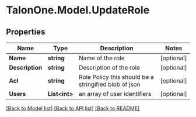 
# TalonOne.Model.UpdateRole

## Properties

Name | Type | Description | Notes
------------ | ------------- | ------------- | -------------
**Name** | **string** | Name of the role | [optional] 
**Description** | **string** | Description of the role | [optional] 
**Acl** | **string** | Role Policy this should be a stringified blob of json | [optional] 
**Users** | **List&lt;int&gt;** | an array of user identifiers | [optional] 

[[Back to Model list]](../README.md#documentation-for-models)
[[Back to API list]](../README.md#documentation-for-api-endpoints)
[[Back to README]](../README.md)

